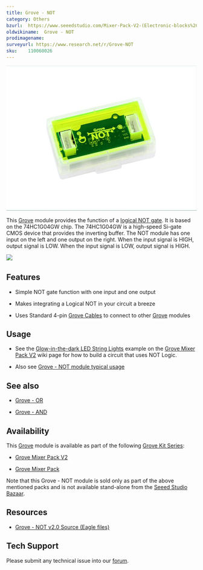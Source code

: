 ```yaml
---
title: Grove - NOT
category: Others
bzurl:  https://www.seeedstudio.com/Mixer-Pack-V2-(Electronic-blocks%2Cwithout-Arduino%2Cplug-and-play-system)-p-1867.html
oldwikiname:  Grove - NOT
prodimagename:
surveyurl: https://www.research.net/r/Grove-NOT
sku:    110060026
---
```

![](https://github.com/SeeedDocument/Grove-NOT/raw/master/img/NOT_photo1.jpg)

This [Grove](/Grove "Grove") module provides the function of a [logical NOT gate](http://en.wikipedia.org/wiki/Inverter_%28logic_gate%29). It is based on the 74HC1G04GW chip. The 74HC1G04GW is a high-speed Si-gate CMOS device that provides the inverting buffer. The NOT module has one input on the left and one output on the right. When the input signal is HIGH, output signal is LOW. When the input signal is LOW, output signal is HIGH.

[![](https://github.com/SeeedDocument/Seeed-WiKi/raw/master/docs/images/300px-Get_One_Now_Banner-ragular.png)](https://www.seeedstudio.com/Mixer-Pack-V2-(Electronic-blocks%2Cwithout-Arduino%2Cplug-and-play-system)-p-1867.html)

##  Features

*   Simple NOT gate function with one input and one output

*   Makes integrating a Logical NOT in your circuit a breeze

*   Uses Standard 4-pin [Grove Cables](/GROVE_System#Grove_Cables "GROVE System") to connect to other [Grove](/Grove "Grove") modules

##  Usage

*   See the [ Glow-in-the-dark LED String Lights](/GROVE_MIXER_PACK_V2#Glow_in_the_Dark_String_Lights "GROVE MIXER PACK V2") example on the [ Grove Mixer Pack V2](/GROVE_MIXER_PACK_V2 "GROVE MIXER PACK V2") wiki page for how to build a circuit that uses NOT Logic.

*   Also see [Grove - NOT module typical usage](/GROVE_MIXER_PACK_V2#Grove-NOT_module "GROVE MIXER PACK V2")

##  See also

*   [Grove - OR](/Grove-OR "Grove - OR")

*   [Grove - AND](/Grove-AND "Grove - AND")

##  Availability

This [Grove](/Grove "Grove") module is available as part of the following [Grove Kit Series](/GROVE_System#GROVE_Kit_Series "GROVE System"):

*   [Grove Mixer Pack V2](/GROVE_MIXER_PACK_V2 "GROVE MIXER PACK V2")

*   [Grove Mixer Pack](/Grove-Mixer_Pack "Grove - Mixer Pack")

Note that this Grove - NOT module is sold only as part of the above mentioned packs and is not available stand-alone from the [Seeed Studio Bazaar](http://www.seeedstudio.com/depot/).

##  Resources

*   [Grove - NOT v2.0 Source (Eagle files)](https://github.com/SeeedDocument/Grove-NOT/raw/master/res/Grove-NOT_v2.0_Eagle.zip)

## Tech Support
Please submit any technical issue into our [forum](http://forum.seeedstudio.com/). 